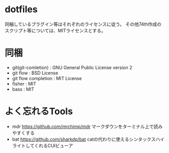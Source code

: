 dotfiles
===

同梱しているプラグイン等はそれぞれのライセンスに従う。
その他74th作成のスクリプト等については、MITライセンスとする。

# 同梱

* git(git-comletion) : GNU General Public License version 2
* git flow : BSD License
* git flow completion : MIT License
* fisher : MIT
* bass : MIT

# よく忘れるTools

- mdr https://github.com/mrchimp/mdr マークダウンをターミナル上で読みやすくする
- bat https://github.com/sharkdp/bat catの代わりに使えるシンタックスハイライトしてくれるCUIビューア

